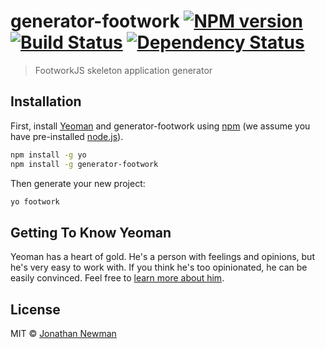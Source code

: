 # generator-footwork [![NPM version][npm-image]][npm-url] [![Build Status][travis-image]][travis-url] [![Dependency Status][daviddm-image]][daviddm-url]
> FootworkJS skeleton application generator

## Installation

First, install [Yeoman](http://yeoman.io) and generator-footwork using [npm](https://www.npmjs.com/) (we assume you have pre-installed [node.js](https://nodejs.org/)).

```bash
npm install -g yo
npm install -g generator-footwork
```

Then generate your new project:

```bash
yo footwork
```

## Getting To Know Yeoman

Yeoman has a heart of gold. He&#39;s a person with feelings and opinions, but he&#39;s very easy to work with. If you think he&#39;s too opinionated, he can be easily convinced. Feel free to [learn more about him](http://yeoman.io/).

## License

MIT © [Jonathan Newman](http://staticty.pe)


[npm-image]: https://badge.fury.io/js/generator-footwork.svg
[npm-url]: https://npmjs.org/package/generator-footwork
[travis-image]: https://travis-ci.org/footworkjs/generator-footwork.svg?branch=master
[travis-url]: https://travis-ci.org/footworkjs/generator-footwork
[daviddm-image]: https://david-dm.org/footworkjs/generator-footwork.svg?theme=shields.io
[daviddm-url]: https://david-dm.org/footworkjs/generator-footwork
